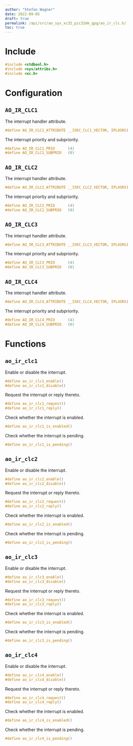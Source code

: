 ```yaml
---
author: "Stefan Wagner"
date: 2022-09-05
draft: true
permalink: /api/src/ao_sys_xc32_pic32mk_gpg/ao_ir_clc.h/
toc: true
---
```


# Include

```c
#include <stdbool.h>
#include <sys/attribs.h>
#include <xc.h>
```

# Configuration

## `AO_IR_CLC1`

The interrupt handler attribute.

```c
#define AO_IR_CLC1_ATTRIBUTE __ISR(_CLC1_VECTOR, IPL4SRS)
```

The interrupt priority and subpriority.

```c
#define AO_IR_CLC1_PRIO      (4)
#define AO_IR_CLC1_SUBPRIO   (0)
```

## `AO_IR_CLC2`

The interrupt handler attribute.

```c
#define AO_IR_CLC2_ATTRIBUTE __ISR(_CLC2_VECTOR, IPL4SRS)
```

The interrupt priority and subpriority.

```c
#define AO_IR_CLC2_PRIO      (4)
#define AO_IR_CLC2_SUBPRIO   (0)
```

## `AO_IR_CLC3`

The interrupt handler attribute.

```c
#define AO_IR_CLC3_ATTRIBUTE __ISR(_CLC3_VECTOR, IPL4SRS)
```

The interrupt priority and subpriority.

```c
#define AO_IR_CLC3_PRIO      (4)
#define AO_IR_CLC3_SUBPRIO   (0)
```

## `AO_IR_CLC4`

The interrupt handler attribute.

```c
#define AO_IR_CLC4_ATTRIBUTE __ISR(_CLC4_VECTOR, IPL4SRS)
```

The interrupt priority and subpriority.

```c
#define AO_IR_CLC4_PRIO      (4)
#define AO_IR_CLC4_SUBPRIO   (0)
```

# Functions

## `ao_ir_clc1`

Enable or disable the interrupt.

```c
#define ao_ir_clc1_enable()
#define ao_ir_clc1_disable()
```

Request the interrupt or reply thereto.

```c
#define ao_ir_clc1_request()
#define ao_ir_clc1_reply()
```

Check whether the interrupt is enabled.

```c
#define ao_ir_clc1_is_enabled()
```

Check whether the interrupt is pending.

```c
#define ao_ir_clc1_is_pending()
```

## `ao_ir_clc2`

Enable or disable the interrupt.

```c
#define ao_ir_clc2_enable()
#define ao_ir_clc2_disable()
```

Request the interrupt or reply thereto.

```c
#define ao_ir_clc2_request()
#define ao_ir_clc2_reply()
```

Check whether the interrupt is enabled.

```c
#define ao_ir_clc2_is_enabled()
```

Check whether the interrupt is pending.

```c
#define ao_ir_clc2_is_pending()
```

## `ao_ir_clc3`

Enable or disable the interrupt.

```c
#define ao_ir_clc3_enable()
#define ao_ir_clc3_disable()
```

Request the interrupt or reply thereto.

```c
#define ao_ir_clc3_request()
#define ao_ir_clc3_reply()
```

Check whether the interrupt is enabled.

```c
#define ao_ir_clc3_is_enabled()
```

Check whether the interrupt is pending.

```c
#define ao_ir_clc3_is_pending()
```

## `ao_ir_clc4`

Enable or disable the interrupt.

```c
#define ao_ir_clc4_enable()
#define ao_ir_clc4_disable()
```

Request the interrupt or reply thereto.

```c
#define ao_ir_clc4_request()
#define ao_ir_clc4_reply()
```

Check whether the interrupt is enabled.

```c
#define ao_ir_clc4_is_enabled()
```

Check whether the interrupt is pending.

```c
#define ao_ir_clc4_is_pending()
```

